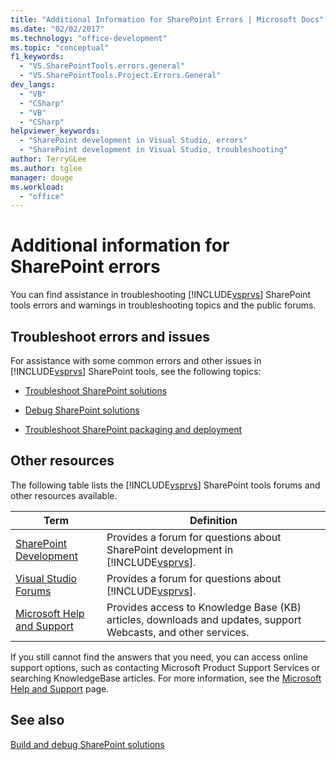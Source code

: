 ```yaml
---
title: "Additional Information for SharePoint Errors | Microsoft Docs"
ms.date: "02/02/2017"
ms.technology: "office-development"
ms.topic: "conceptual"
f1_keywords: 
  - "VS.SharePointTools.errors.general"
  - "VS.SharePointTools.Project.Errors.General"
dev_langs: 
  - "VB"
  - "CSharp"
  - "VB"
  - "CSharp"
helpviewer_keywords: 
  - "SharePoint development in Visual Studio, errors"
  - "SharePoint development in Visual Studio, troubleshooting"
author: TerryGLee
ms.author: tglee
manager: douge
ms.workload: 
  - "office"
---
```

# Additional information for SharePoint errors
  You can find assistance in troubleshooting [!INCLUDE[vsprvs](../sharepoint/includes/vsprvs-md.md)] SharePoint tools errors and warnings in troubleshooting topics and the public forums.  
  
## Troubleshoot errors and issues
 For assistance with some common errors and other issues in [!INCLUDE[vsprvs](../sharepoint/includes/vsprvs-md.md)] SharePoint tools, see the following topics:  
  
-   [Troubleshoot SharePoint solutions](../sharepoint/troubleshooting-sharepoint-solutions.md)  
  
-   [Debug SharePoint solutions](../sharepoint/debugging-sharepoint-solutions.md)  
  
-   [Troubleshoot SharePoint packaging and deployment](../sharepoint/troubleshooting-sharepoint-packaging-and-deployment.md)  
  
## Other resources
 The following table lists the [!INCLUDE[vsprvs](../sharepoint/includes/vsprvs-md.md)] SharePoint tools forums and other resources available.  
  
|Term|Definition|  
|----------|----------------|  
|[SharePoint Development](http://go.microsoft.com/fwlink/?LinkId=179593)|Provides a forum for questions about SharePoint development in [!INCLUDE[vsprvs](../sharepoint/includes/vsprvs-md.md)].|  
|[Visual Studio Forums](http://go.microsoft.com/fwlink/?LinkID=150452)|Provides a forum for questions about [!INCLUDE[vsprvs](../sharepoint/includes/vsprvs-md.md)].|  
|[Microsoft Help and Support](http://go.microsoft.com/fwlink/?LinkID=108287)|Provides access to Knowledge Base (KB) articles, downloads and updates, support Webcasts, and other services.|  
  
 If you still cannot find  the answers that you need, you can access online support options, such as contacting Microsoft Product Support Services or searching KnowledgeBase articles. For more information, see the [Microsoft Help and Support](http://go.microsoft.com/fwlink/?LinkID=155371) page.  
  
## See also
 [Build and debug SharePoint solutions](../sharepoint/building-and-debugging-sharepoint-solutions.md)  
